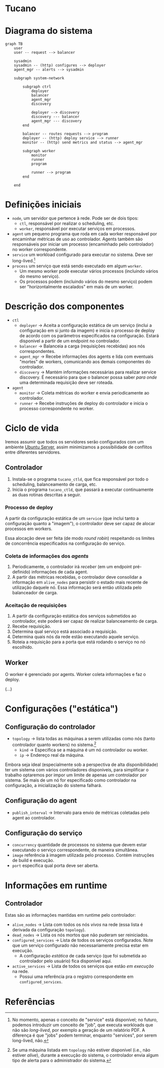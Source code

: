 # Tucano

# Diagrama do sistema

```mermaid
graph TB
    user
    user -- request --> balancer

    sysadmin
    sysadmin -- (http) configures --> deployer
    agent_mgr -- alerts --> sysadmin

    subgraph system-network

        subgraph ctrl
            deployer
            balancer
            agent_mgr
            discovery

            deployer --> discovery
            discovery --- balancer
            agent_mgr --- discovery
        end

        balancer -- routes requests --> program
        deployer -- (http) deploy service --> runner
        monitor -- (http) send metrics and status --> agent_mgr

        subgraph worker
            monitor
            runner
            program

            runner --> program
        end

    end
```

# Definições iniciais

- `node`, um servidor que pertence à rede. Pode ser de dois tipos:
  - `ctl`, responsável por realizar o scheduling, etc.
  - `worker`, responsável por executar serviços em processos.
- `agent` um pequeno programa que roda em cada worker responsável por encaminhar
  métricas de uso ao controlador. Agents também são responsáveis por iniciar um
  processo (encaminhado pelo controlador) no worker correspondente.
- `service` um workload configurado para executar no sistema. Deve ser
  long-lived.[^required-long-lived]
- `process` um serviço que está sendo executado em algum `worker`.
  - Um mesmo worker pode executar vários processos (incluindo vários do mesmo
    serviço).
  - Os processos podem (incluindo vários do mesmo serviço) podem ser
    "horizontalmente escalados" em mais de um worker.

[^required-long-lived]:
    No momento, apenas o conceito de "service" está disponível; no futuro,
    podemos introduzir um conceito de "job", que executa workloads que não são
    _long-lived_, por exemplo a geração de um relatório PDF. A diferença é que
    "jobs" podem terminar, enquanto "services", por serem long-lived, não.

# Descrição dos componentes

- `ctl`
  - `deployer` -> Aceita a configuração estática de um serviço (inclui a
    configuração em si junto da imagem) e inicia o processo de deploy de acordo
    com os parâmetros especificados na configuração. Estará disponível a partir
    de um endpoint no controlador.
  - `balancer` -> Balanceia a carga (requisições recebidas) aos nós
    correspondentes.
  - `agent_mgr` -> Recebe informações dos agents e lida com eventuais "mortes"
    de workers, comunicando aos demais componentes do controlador.
  - `discovery` -> Mantém informações necessárias para realizar service
    discovery. É necessário para que o balancer possa saber _para onde_ uma
    determinada requisição deve ser roteada.
- `agent`
  - `monitor` -> Coleta métricas do worker e envia periodicamente ao
    controlador.
  - `runner` -> Recebe instruções de deploy do controlador e inicia o processo
    correspondente no worker.

# Ciclo de vida

Iremos assumir que todos os servidores serão configurados com um ambiente
[Ubuntu Server], assim minimizamos a possibilidade de conflitos entre diferentes
servidores.

[Ubuntu Server]: https://ubuntu.com/download/server

## Controlador

1. Instala-se o programa `tucano_ctld`, que fica responsável por todo o
   scheduling, balanceamento de carga, etc.
2. Inicia o programa `tucano_ctld`, que passará a executar continuamente as duas
   rotinas descritas a seguir.

### Processo de deploy

A partir da configuração estática de um `service` (que inclui tanto a
configuração quanto a "imagem"), o controlador deve ser capaz de alocar
processos em workers.

Essa alocação deve ser feita (de modo _round robin_) respeitando os limites de
concorrência especificados na configuração do serviço.

### Coleta de informações dos _agents_

1. Periodicamente, o controlador irá _receber_ (em um endpoint pré-definido)
   informações de cada agent.
2. A partir das métricas recebidas, o controlador deve consolidar a informação
   em `alive_nodes` para persistir o estado mais recente de utilização daquele
   nó. Essa informação será então utilizada pelo balanceador de carga.

### Aceitação de requisições

1. A partir da configuração estática dos serviços submetidos ao controlador,
   este poderá ser capaz de realizar balanceamento de carga.
2. Recebe requisição.
3. Determina qual serviço está associado a requisição.
4. Determina quais nós da rede estão executando aquele serviço.
5. Roteia a requisição para a porta que está rodando o serviço no nó escolhido.

## Worker

O worker é gerenciado por agents. Worker coleta informações e faz o deploy.

(...)

# Configurações ("estática")

## Configuração do controlador

- `topology` -> lista todas as máquinas a serem utilizadas como nós (tanto
  controlador quanto workers) no sistema.[^topology-not-alive]
  - `kind` -> Especifica se a máquina é um nó controlador ou worker.
  - `ip` -> Endereço real da máquina.

Embora seja ideal (especialmente sob a perspectiva de alta disponibilidade) ter
um sistema com vários controladores disponíveis, para simplificar o trabalho
optaremos por impor um limite de apenas _um_ controlador por sistema. Se mais de
um nó for especificado como controlador na configuração, a inicialização do
sistema falhará.

[^topology-not-alive]:
    Se uma máquina listada em `topology` não estiver disponível (i.e., não
    estiver _alive_), durante a execução do sistema, o controlador envia algum
    tipo de alerta para o administrador do sistema.

## Configuração do agent

- `publish_interval` -> Intervalo para envio de métricas coletadas pelo agent ao
  controlador.

## Configuração do serviço

- `concurrency` quantidade de processos no sistema que devem estar executando o
  serviço correspondente, de maneira simultânea.
- `image` referência à imagem utilizada pelo processo. Contém instruções de
  build e execução.
- `port` especifica qual porta deve ser aberta.

# Informações em runtime

## Controlador

Estas são as informações mantidas em runtime pelo controlador:

- `alive_nodes` -> Lista com todos os nós _vivos_ na rede (essa lista é derivada
  da configuração `topology`).
- `dead_nodes` -> Lista os nós mortos que não puderam ser reiniciados.
- `configured_services` -> Lista de todos os serviços configurados. Note que um
  serviço configurado não necessariamente precisa estar em execução.
  - A configuração _estática_ de cada serviço (que foi submetida ao controlador
    pelo usuário) fica disponível aqui.
- `active_services` -> Lista de todos os serviços que estão _em execução_ na
  rede.
  - Possui uma referência pra o registro correspondente em
    `configured_services`.

# Referências
